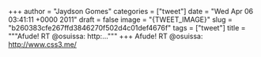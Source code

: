 
+++
author = "Jaydson Gomes"
categories = ["tweet"]
date = "Wed Apr 06 03:41:11 +0000 2011"
draft = false
image = "{TWEET_IMAGE}"
slug = "b260383cfe267ffd3846270f502d4c01def4676f"
tags = ["tweet"]
title = """Afude! RT @osuissa: http:..."""
+++
Afude! RT @osuissa: http://www.css3.me/
